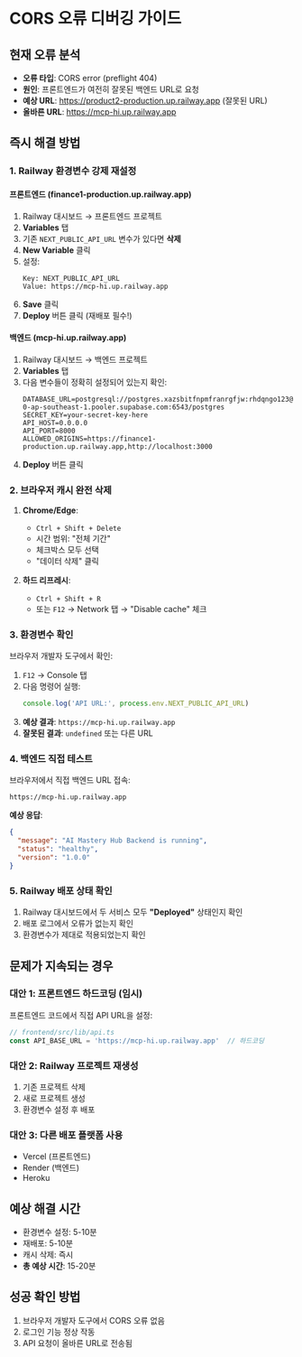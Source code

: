 # CORS 오류 디버깅 가이드

## 현재 오류 분석
- **오류 타입**: CORS error (preflight 404)
- **원인**: 프론트엔드가 여전히 잘못된 백엔드 URL로 요청
- **예상 URL**: https://product2-production.up.railway.app (잘못된 URL)
- **올바른 URL**: https://mcp-hi.up.railway.app

## 즉시 해결 방법

### 1. Railway 환경변수 강제 재설정

#### 프론트엔드 (finance1-production.up.railway.app)
1. Railway 대시보드 → 프론트엔드 프로젝트
2. **Variables** 탭
3. 기존 `NEXT_PUBLIC_API_URL` 변수가 있다면 **삭제**
4. **New Variable** 클릭
5. 설정:
   ```
   Key: NEXT_PUBLIC_API_URL
   Value: https://mcp-hi.up.railway.app
   ```
6. **Save** 클릭
7. **Deploy** 버튼 클릭 (재배포 필수!)

#### 백엔드 (mcp-hi.up.railway.app)
1. Railway 대시보드 → 백엔드 프로젝트
2. **Variables** 탭
3. 다음 변수들이 정확히 설정되어 있는지 확인:
   ```
   DATABASE_URL=postgresql://postgres.xazsbitfnpmfranrgfjw:rhdqngo123@aws-0-ap-southeast-1.pooler.supabase.com:6543/postgres
   SECRET_KEY=your-secret-key-here
   API_HOST=0.0.0.0
   API_PORT=8000
   ALLOWED_ORIGINS=https://finance1-production.up.railway.app,http://localhost:3000
   ```
4. **Deploy** 버튼 클릭

### 2. 브라우저 캐시 완전 삭제

1. **Chrome/Edge**:
   - `Ctrl + Shift + Delete`
   - 시간 범위: "전체 기간"
   - 체크박스 모두 선택
   - "데이터 삭제" 클릭

2. **하드 리프레시**:
   - `Ctrl + Shift + R`
   - 또는 `F12` → Network 탭 → "Disable cache" 체크

### 3. 환경변수 확인

브라우저 개발자 도구에서 확인:

1. `F12` → Console 탭
2. 다음 명령어 실행:
   ```javascript
   console.log('API URL:', process.env.NEXT_PUBLIC_API_URL)
   ```
3. **예상 결과**: `https://mcp-hi.up.railway.app`
4. **잘못된 결과**: `undefined` 또는 다른 URL

### 4. 백엔드 직접 테스트

브라우저에서 직접 백엔드 URL 접속:
```
https://mcp-hi.up.railway.app
```

**예상 응답**:
```json
{
  "message": "AI Mastery Hub Backend is running",
  "status": "healthy",
  "version": "1.0.0"
}
```

### 5. Railway 배포 상태 확인

1. Railway 대시보드에서 두 서비스 모두 **"Deployed"** 상태인지 확인
2. 배포 로그에서 오류가 없는지 확인
3. 환경변수가 제대로 적용되었는지 확인

## 문제가 지속되는 경우

### 대안 1: 프론트엔드 하드코딩 (임시)
프론트엔드 코드에서 직접 API URL을 설정:

```typescript
// frontend/src/lib/api.ts
const API_BASE_URL = 'https://mcp-hi.up.railway.app'  // 하드코딩
```

### 대안 2: Railway 프로젝트 재생성
1. 기존 프로젝트 삭제
2. 새로 프로젝트 생성
3. 환경변수 설정 후 배포

### 대안 3: 다른 배포 플랫폼 사용
- Vercel (프론트엔드)
- Render (백엔드)
- Heroku

## 예상 해결 시간
- 환경변수 설정: 5-10분
- 재배포: 5-10분
- 캐시 삭제: 즉시
- **총 예상 시간**: 15-20분

## 성공 확인 방법
1. 브라우저 개발자 도구에서 CORS 오류 없음
2. 로그인 기능 정상 작동
3. API 요청이 올바른 URL로 전송됨 